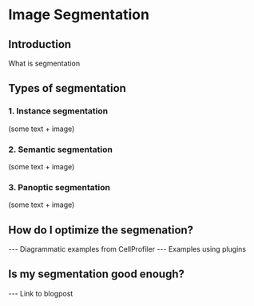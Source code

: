 # Image Segmentation

## Introduction

What is segmentation

## Types of segmentation

### 1. Instance segmentation
(some text + image)

### 2. Semantic segmentation
(some text + image)

### 3. Panoptic segmentation
(some text + image)


## How do I optimize the segmenation?

--- Diagrammatic examples from CellProfiler
--- Examples using plugins

## Is my segmentation good enough?

--- Link to blogpost
